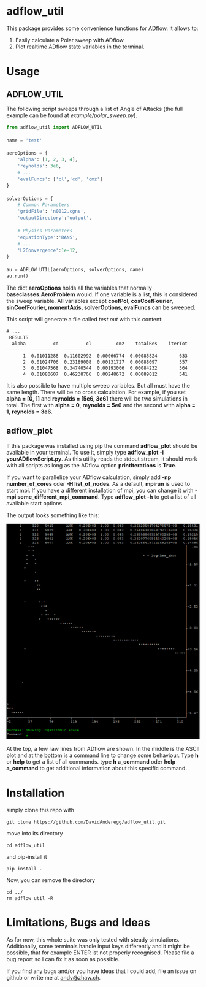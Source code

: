 # adflow_util

This package provides some convenience functions for [ADflow](https://github.com/mdolab/adflow). It allows to:

1. Easily calculate a Polar sweep with ADflow.
2. Plot realtime ADflow state variables in the terminal.


# Usage
## ADFLOW_UTIL
The following script sweeps through a list of Angle of Attacks (the full example can be found at *example/polar_sweep.py*).

``` python
from adflow_util import ADFLOW_UTIL

name = 'test'

aeroOptions = {
    'alpha': [1, 2, 3, 4],
    'reynolds': 3e6,
    # ...
    'evalFuncs': ['cl','cd', 'cmz']
}

solverOptions = {
    # Common Parameters
    'gridFile': 'n0012.cgns',
    'outputDirectory':'output',

    # Physics Parameters
    'equationType':'RANS',
    # ...
    'L2Convergence':1e-12,
}

au = ADFLOW_UTIL(aeroOptions, solverOptions, name)
au.run()
```
The dict **aeroOptions** holds all the variables that normally **baseclasses.AeroProblem** would. If one variable is a list, this is considered the sweep variable. All variables except **coefPol, cosCoefFourier, sinCoefFourier, momentAxis, solverOptions, evalFuncs** can be sweeped. 

This script will generate a file called *test.out* with this content:
```
# ...
 RESULTS 
  alpha          cd          cl         cmz    totalRes    iterTot
-------  ----------  ----------  ----------  ----------  ---------
      1  0.01011288  0.11602992  0.00066774  0.00085824        633
      2  0.01024706  0.23189008  0.00131727  0.00088097        557
      3  0.01047568  0.34740544  0.00193006  0.00084232        564
      4  0.01080607  0.46238766  0.00248672  0.00089012        541
```



It is also possible to have multiple sweep variables. But all must have the same length. There will be no cross calculation. For example, if you set **alpha = [0, 1]** and **reynolds = [5e6, 3e6]** there will be two simulations in total. The first with **alpha = 0**, **reynolds = 5e6** and the second with **alpha = 1**, **reynolds = 3e6**.


## adflow_plot
If this package was installed using pip the command **adflow_plot** should be available in your terminal. To use it, simply type **adflow_plot -i yourADflowScript.py**. As this utility reads the stdout stream, it should work with all scripts as long as the ADflow option **printIterations** is **True**. 

If you want to parallelize your ADflow calculation, simply add **-np number_of_cores** oder **-H list_of_nodes**. As a default, **mpirun** is used to start mpi. If you have a different installation of mpi, you can change it with **-mpi some_different_mpi_command**. Type **adflow_plot -h** to get a list of all available start options. 


The output looks something like this:

![adflow_plot_output](adflow_plot.PNG)

At the top, a few raw lines from ADflow are shown. In the middle is the ASCII plot and at the bottom is a command line to change some behaviour. Type **h** or **help** to get a list of all commands. type **h a_command** oder **help a_command** to get additional information about this specific command.



# Installation
simply clone this repo with
```
git clone https://github.com/DavidAnderegg/adflow_util.git
```
move into its directory
```
cd adflow_util
```
and pip-install it
```
pip install .
```
Now, you can remove the directory
```
cd ../
rm adflow_util -R
```
# Limitations, Bugs and Ideas
As for now, this whole suite was only tested with steady simulations. Additionally, some terminals handle input keys differently and it might be possible, that for example ENTER ist not properly recognised. Please file a bug report so I can fix it as soon as possible.

If you find any bugs and/or you have ideas that I could add, file an issue on github or write me at andv@zhaw.ch.